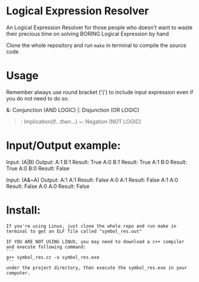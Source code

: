 # Logical Expression Resolver

An Logical Expression Resolver for those people who doesn't want to waste their precious time on solving BORING Logical Expression by hand

Clone the whole repository and run `make` in terminal to compile the source code

# Usage
Remember always use round bracket ('(') to include input expression even if you do not need to do so.

&: Conjunction (AND LOGIC)
|: Disjunction (OR LOGIC)
>: Implication(If...then...)
~: Negation (NOT LOGIC)

# Input/Output example:
Input:
    (A|B)
Output:
    A:1 B:1          Result: True
    A:0 B:1          Result: True
    A:1 B:0          Result: True
    A:0 B:0          Result: False

Input:
    (A&~A)
Output:
    A:1 A:1          Result: False
    A:0 A:1          Result: False
    A:1 A:0          Result: False
    A:0 A:0          Result: False

# Install:
    If you're using Linux, just clone the whole repo and run make in terminal to get an ELF file called "symbol_res.out"

    IF YOU ARE NOT USING LINUX, you may need to download a c++ compiler and execute following command:
    ```
    g++ symbol_res.cc -o symbol_res.exe
    ```
    under the project directory, then execute the symbol_res.exe in your computer.